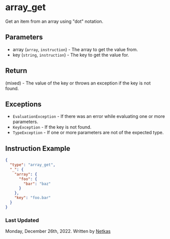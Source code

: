 # array_get

Get an item from an array using "dot" notation.

## Parameters

* array (`array`, `instruction`) - The array to get the value from.
* key (`string`, `instruction`) - The key to get the value for.

## Return

(mixed) - The value of the key or throws an exception if the key is not found.

## Exceptions

* `EvaluationException` - If there was an error while evaluating one or more parameters.
* `KeyException` - If the key is not found.
* `TypeException` - If one or more parameters are not of the expected type.

## Instruction Example

```json
{
  "type": "array_get",
  "_": {
    "array": {
      "foo": {
        "bar": "baz"
      }
    },
    "key": "foo.bar"
  }
}
```

### Last Updated

Monday, December 26th, 2022.
Written by [Netkas](https://git.n64.cc/netkas)